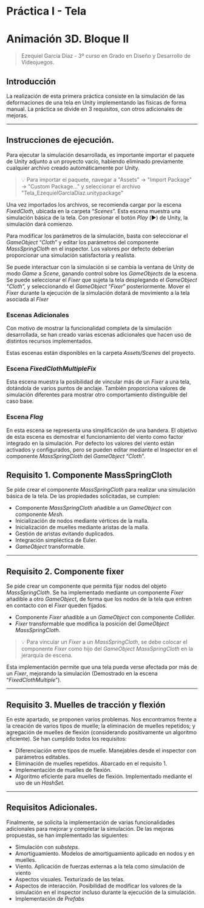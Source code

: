 # Práctica I - Tela

# Animación 3D. Bloque II

> Ezequiel García Díaz - 3º curso en Grado en Diseño y Desarrollo de Videojuegos.
> 

## Introducción

La realización de esta primera práctica consiste en la simulación de las deformaciones de una tela en Unity implementando las físicas de forma manual. La práctica se divide en 3 requisitos, con otros adicionales de mejoras.

---

## Instrucciones de ejecución.

Para ejecutar la simulación desarrollada, es importante importar el paquete de Unity adjunto a un proyecto vacío, habiendo eliminado previamente cualquier archivo creado automáticamente por Unity.

> 💡 Para importar el paquete, navegar a "Assets" → "Import Package" → "Custom Package…" y seleccionar el archivo "Tela_EzequielGarcíaDíaz.unitypackage"
>



Una vez importados los archivos, se recomienda cargar por la escena *FixedCloth,* ubicada en la carpeta “*Scenes*”. Esta escena muestra una simulación básica de la tela. Con presionar el botón *Play* (▶️) de Unity, la simulación dará comienzo.

Para modificar los parámetros de la simulación, basta con seleccionar el *GameObject* “*Cloth*” y editar los parámetros del componente *MassSpringCloth* en el inspector. Los valores por defecto deberían proporcionar una simulación satisfactoria y realista.

Se puede interactuar con la simulación si se cambia la ventana de Unity de modo *Game* a *Scene*, ganando control sobre los *GameObjects* de la escena. Se puede seleccionar el *Fixer* que sujeta la tela desplegando el *GameObject “Cloth”,* y seleccionando el *GameObject* “*Fixer*” posteriormente. Mover el *Fixer* durante la ejecución de la simulación dotará de movimiento a la tela asociada al *Fixer*

### Escenas Adicionales

Con motivo de mostrar la funcionalidad completa de la simulación desarrollada, se han creado varias escenas adicionales que hacen uso de distintos recursos implementados.

Estas escenas están disponibles en la carpeta *Assets/Scenes* del proyecto.

### Escena *FixedClothMultipleFix*

Esta escena muestra la posibilidad de vincular más de un *Fixer* a una tela, dotándola de varios puntos de anclaje. También proporciona valores de simulación diferentes para mostrar otro comportamiento distinguible del caso base.

### Escena *Flag*

En esta escena se representa una simplificación de una bandera. El objetivo de esta escena es demostrar el funcionamiento del viento como factor integrado en la simulación. Por defecto los valores del viento están activados y configurados, pero se pueden editar mediante el Inspector en el componente *MassSpringCloth* del *GameObject* “*Cloth*”.

## Requisito 1. Componente MassSpringCloth

Se pide crear el componente *MassSpringCloth* para realizar una simulación básica de la tela. De las propiedades solicitadas, se cumplen:

- Componente *MassSpringCloth* añadible a un *GameObject* con componente *Mesh*.
- Inicialización de nodos mediante vértices de la malla.
- Inicialización de muelles mediante aristas de la malla.
- Gestión de aristas evitando duplicados.
- Integración simpléctica de Euler.
- *GameObject* transformable.

---

## Requisito 2. Componente fixer

Se pide crear un componente que permita fijar nodos del objeto *MassSpringCloth*. Se ha implementado mediante un componente *Fixer* añadible a otro *GameObject*, de forma que los nodos de la tela que entren en contacto con el *Fixer* queden fijados.

- Componente *Fixer* añadible a un *GameObject* con componente *Collider.*
- *Fixer* transformable que modifica la posición del *GameObject MassSpringCloth*.


>💡 Para vincular un *Fixer* a un *MassSpringCloth*, se debe colocar el componente *Fixer* como hijo del *GameObject* *MassSpringCloth* en la jerarquía de escena.
>


Esta implementación permite que una tela pueda verse afectada por más de un *Fixer*, mejorando la simulación (Demostrado en la escena “*FixedClothMultiple*”).

---

## Requisito 3. Muelles de tracción y flexión

En este apartado, se proponen varios problemas. Nos encontramos frente a la creación de varios tipos de muelle; la eliminación de muelles repetidos; y agregación de muelles de flexión (considerando positivamente un algoritmo eficiente). Se han cumplido todos los requisitos:

- Diferenciación entre tipos de muelle. Manejables desde el inspector con parámetros editables.
- Eliminación de muelles repetidos. Abarcado en el requisito 1.
- Implementación de muelles de flexión.
- Algoritmo eficiente para muelles de flexión. Implementado mediante el uso de un *HashSet.*

---

## Requisitos Adicionales.

Finalmente, se solicita la implementación de varias funcionalidades adicionales para mejorar y completar la simulación. De las mejoras propuestas, se han implementado las siguientes:

- Simulación con *substeps*.
- Amortiguamiento. Modelos de amortiguamiento aplicado en nodos y en muelles.
- Viento. Aplicación de fuerzas externas a la tela como simulación de viento
- Aspectos visuales. Texturizado de las telas.
- Aspectos de interacción. Posibilidad de modificar los valores de la simulación en el inspector incluso durante la ejecución de la simulación.
- Implementación de *Prefabs*
